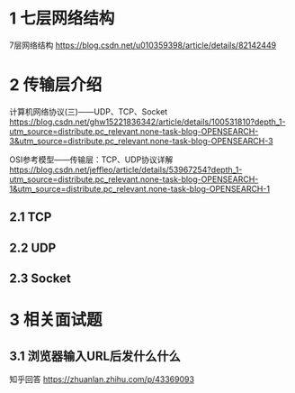 # 1 七层网络结构

7层网络结构    https://blog.csdn.net/u010359398/article/details/82142449



# 2 传输层介绍

计算机网络协议(三)——UDP、TCP、Socket      https://blog.csdn.net/ghw15221836342/article/details/100531810?depth_1-utm_source=distribute.pc_relevant.none-task-blog-OPENSEARCH-3&utm_source=distribute.pc_relevant.none-task-blog-OPENSEARCH-3



OSI参考模型——传输层：TCP、UDP协议详解     https://blog.csdn.net/jeffleo/article/details/53967254?depth_1-utm_source=distribute.pc_relevant.none-task-blog-OPENSEARCH-1&utm_source=distribute.pc_relevant.none-task-blog-OPENSEARCH-1





## 2.1 TCP



## 2.2 UDP



## 2.3 Socket



# 3 相关面试题

## 3.1 浏览器输入URL后发什么什么

知乎回答  https://zhuanlan.zhihu.com/p/43369093



